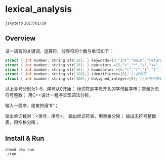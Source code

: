 # lexical_analysis
`jskyzero` `2017/01/10`

## Overview

设一语言的关键词、运算符、分界符的个数与单词如下： 
```cpp
struct { int number; string str[10]; } keywords={3,"int","main","return"} ; //关键词
struct { int number; string str[10]; } operators ={5,"+","*","=","+=","*="}; //运算符
struct { int number; string str[10]; } boundaries ={6,"(",")","{","}",",",";"} ; //分界符
struct { int number; string str[100];} identifieres={0}; //标识符
struct { int number; string str[100];} Unsigned_integer={0}; //无符号整数
```
以上类号分别为1~5，序号从0开始；
标识符是字母开头的字母数字串；常量为无符号整数；
用C++设计一程序实现词法分析。

输入一程序，结束符用”#”；

输出单词数对：<类号，序号>。 输出标识符表，用空格分隔； 输出无符号整数表，用空格分隔；

## Install & Run

```
chmod a+x run
./run
```